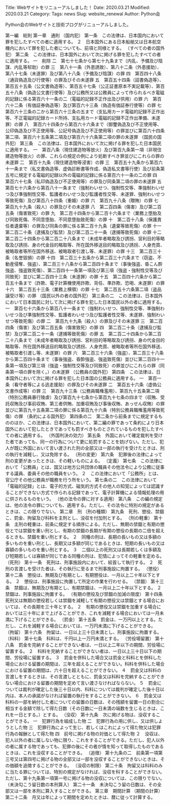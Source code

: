 Title: Webサイトをリニューアルしました！
Date: 2020.03.21
Modified: 2020.03.21
Category: 
Tags: news
Slug: website_renewal
Author: Python会

Python会のWebサイトと技術ブログがリニューアルしました。

第一編　総則
第一章　通則
（国内犯）
第一条　この法律は、日本国内において罪を犯したすべての者に適用する。
２　日本国外にある日本船舶又は日本航空機内において罪を犯した者についても、前項と同様とする。
（すべての者の国外犯）
第二条　この法律は、日本国外において次に掲げる罪を犯したすべての者に適用する。
一　削除
二　第七十七条から第七十九条まで（内乱、予備及び陰謀、内乱等幇助）の罪
三　第八十一条（外患誘致）、第八十二条（外患援助）、第八十七条（未遂罪）及び第八十八条（予備及び陰謀）の罪
四　第百四十八条（通貨偽造及び行使等）の罪及びその未遂罪
五　第百五十四条（詔書偽造等）、第百五十五条（公文書偽造等）、第百五十七条（公正証書原本不実記載等）、第百五十八条（偽造公文書行使等）及び公務所又は公務員によって作られるべき電磁的記録に係る第百六十一条の二（電磁的記録不正作出及び供用）の罪
六　第百六十二条（有価証券偽造等）及び第百六十三条（偽造有価証券行使等）の罪
七　第百六十三条の二から第百六十三条の五まで（支払用カード電磁的記録不正作出等、不正電磁的記録カード所持、支払用カード電磁的記録不正作出準備、未遂罪）の罪
八　第百六十四条から第百六十六条まで（御璽偽造及び不正使用等、公印偽造及び不正使用等、公記号偽造及び不正使用等）の罪並びに第百六十四条第二項、第百六十五条第二項及び第百六十六条第二項の罪の未遂罪
（国民の国外犯）
第三条　この法律は、日本国外において次に掲げる罪を犯した日本国民に適用する。
一　第百八条（現住建造物等放火）及び第百九条第一項（非現住建造物等放火）の罪、これらの規定の例により処断すべき罪並びにこれらの罪の未遂罪
二　第百十九条（現住建造物等浸害）の罪
三　第百五十九条から第百六十一条まで（私文書偽造等、虚偽診断書等作成、偽造私文書等行使）及び前条第五号に規定する電磁的記録以外の電磁的記録に係る第百六十一条の二の罪
四　第百六十七条（私印偽造及び不正使用等）の罪及び同条第二項の罪の未遂罪
五　第百七十六条から第百八十一条まで（強制わいせつ、強制性交等、準強制わいせつ及び準強制性交等、監護者わいせつ及び監護者性交等、未遂罪、強制わいせつ等致死傷）及び第百八十四条（重婚）の罪
六　第百九十八条（贈賄）の罪
七　第百九十九条（殺人）の罪及びその未遂罪
八　第二百四条（傷害）及び第二百五条（傷害致死）の罪
九　第二百十四条から第二百十六条まで（業務上堕胎及び同致死傷、不同意堕胎、不同意堕胎致死傷）の罪
十　第二百十八条（保護責任者遺棄等）の罪及び同条の罪に係る第二百十九条（遺棄等致死傷）の罪
十一　第二百二十条（逮捕及び監禁）及び第二百二十一条（逮捕等致死傷）の罪
十二　第二百二十四条から第二百二十八条まで（未成年者略取及び誘拐、営利目的等略取及び誘拐、身の代金目的略取等、所在国外移送目的略取及び誘拐、人身売買、被略取者等所在国外移送、被略取者引渡し等、未遂罪）の罪
十三　第二百三十条（名誉毀損）の罪
十四　第二百三十五条から第二百三十六条まで（窃盗、不動産侵奪、強盗）、第二百三十八条から第二百四十条まで（事後強盗、昏こん酔強盗、強盗致死傷）、第二百四十一条第一項及び第三項（強盗・強制性交等及び同致死）並びに第二百四十三条（未遂罪）の罪
十五　第二百四十六条から第二百五十条まで（詐欺、電子計算機使用詐欺、背任、準詐欺、恐喝、未遂罪）の罪
十六　第二百五十三条（業務上横領）の罪
十七　第二百五十六条第二項（盗品譲受け等）の罪
（国民以外の者の国外犯）
第三条の二　この法律は、日本国外において日本国民に対して次に掲げる罪を犯した日本国民以外の者に適用する。
一　第百七十六条から第百八十一条まで（強制わいせつ、強制性交等、準強制わいせつ及び準強制性交等、監護者わいせつ及び監護者性交等、未遂罪、強制わいせつ等致死傷）の罪
二　第百九十九条（殺人）の罪及びその未遂罪
三　第二百四条（傷害）及び第二百五条（傷害致死）の罪
四　第二百二十条（逮捕及び監禁）及び第二百二十一条（逮捕等致死傷）の罪
五　第二百二十四条から第二百二十八条まで（未成年者略取及び誘拐、営利目的等略取及び誘拐、身の代金目的略取等、所在国外移送目的略取及び誘拐、人身売買、被略取者等所在国外移送、被略取者引渡し等、未遂罪）の罪
六　第二百三十六条（強盗）、第二百三十八条から第二百四十条まで（事後強盗、昏酔強盗、強盗致死傷）並びに第二百四十一条第一項及び第三項（強盗・強制性交等及び同致死）の罪並びにこれらの罪（同条第一項の罪を除く。）の未遂罪
（公務員の国外犯）
第四条　この法律は、日本国外において次に掲げる罪を犯した日本国の公務員に適用する。
一　第百一条（看守者等による逃走援助）の罪及びその未遂罪
二　第百五十六条（虚偽公文書作成等）の罪
三　第百九十三条（公務員職権濫用）、第百九十五条第二項（特別公務員暴行陵虐）及び第百九十七条から第百九十七条の四まで（収賄、受託収賄及び事前収賄、第三者供賄、加重収賄及び事後収賄、あっせん収賄）の罪並びに第百九十五条第二項の罪に係る第百九十六条（特別公務員職権濫用等致死傷）の罪
（条約による国外犯）
第四条の二　第二条から前条までに規定するもののほか、この法律は、日本国外において、第二編の罪であって条約により日本国外において犯したときであっても罰すべきものとされているものを犯したすべての者に適用する。
（外国判決の効力）
第五条　外国において確定裁判を受けた者であっても、同一の行為について更に処罰することを妨げない。ただし、犯人が既に外国において言い渡された刑の全部又は一部の執行を受けたときは、刑の執行を減軽し、又は免除する。
（刑の変更）
第六条　犯罪後の法律によって刑の変更があったときは、その軽いものによる。
（定義）
第七条　この法律において「公務員」とは、国又は地方公共団体の職員その他法令により公務に従事する議員、委員その他の職員をいう。
２　この法律において「公務所」とは、官公庁その他公務員が職務を行う所をいう。
第七条の二　この法律において「電磁的記録」とは、電子的方式、磁気的方式その他人の知覚によっては認識することができない方式で作られる記録であって、電子計算機による情報処理の用に供されるものをいう。
（他の法令の罪に対する適用）
第八条　この編の規定は、他の法令の罪についても、適用する。ただし、その法令に特別の規定があるときは、この限りでない。
第二章　刑
（刑の種類）
第九条　死刑、懲役、禁錮こ、罰金、拘留及び科料を主刑とし、没収を付加刑とする。
（刑の軽重）
第十条　主刑の軽重は、前条に規定する順序による。ただし、無期の禁錮と有期の懲役とでは禁錮を重い刑とし、有期の禁錮の長期が有期の懲役の長期の二倍を超えるときも、禁錮を重い刑とする。
２　同種の刑は、長期の長いもの又は多額の多いものを重い刑とし、長期又は多額が同じであるときは、短期の長いもの又は寡額の多いものを重い刑とする。
３　二個以上の死刑又は長期若しくは多額及び短期若しくは寡額が同じである同種の刑は、犯情によってその軽重を定める。
（死刑）
第十一条　死刑は、刑事施設内において、絞首して執行する。
２　死刑の言渡しを受けた者は、その執行に至るまで刑事施設に拘置する。
（懲役）
第十二条　懲役は、無期及び有期とし、有期懲役は、一月以上二十年以下とする。
２　懲役は、刑事施設に拘置して所定の作業を行わせる。
（禁錮）
第十三条　禁錮は、無期及び有期とし、有期禁錮は、一月以上二十年以下とする。
２　禁錮は、刑事施設に拘置する。
（有期の懲役及び禁錮の加減の限度）
第十四条　死刑又は無期の懲役若しくは禁錮を減軽して有期の懲役又は禁錮とする場合においては、その長期を三十年とする。
２　有期の懲役又は禁錮を加重する場合においては三十年にまで上げることができ、これを減軽する場合においては一月未満に下げることができる。
（罰金）
第十五条　罰金は、一万円以上とする。ただし、これを減軽する場合においては、一万円未満に下げることができる。
（拘留）
第十六条　拘留は、一日以上三十日未満とし、刑事施設に拘置する。
（科料）
第十七条　科料は、千円以上一万円未満とする。
（労役場留置）
第十八条　罰金を完納することができない者は、一日以上二年以下の期間、労役場に留置する。
２　科料を完納することができない者は、一日以上三十日以下の期間、労役場に留置する。
３　罰金を併科した場合又は罰金と科料とを併科した場合における留置の期間は、三年を超えることができない。科料を併科した場合における留置の期間は、六十日を超えることができない。
４　罰金又は科料の言渡しをするときは、その言渡しとともに、罰金又は科料を完納することができない場合における留置の期間を定めて言い渡さなければならない。
５　罰金については裁判が確定した後三十日以内、科料については裁判が確定した後十日以内は、本人の承諾がなければ留置の執行をすることができない。
６　罰金又は科料の一部を納付した者についての留置の日数は、その残額を留置一日の割合に相当する金額で除して得た日数（その日数に一日未満の端数を生じるときは、これを一日とする。）とする。
（没収）
第十九条　次に掲げる物は、没収することができる。
一　犯罪行為を組成した物
二　犯罪行為の用に供し、又は供しようとした物
三　犯罪行為によって生じ、若しくはこれによって得た物又は犯罪行為の報酬として得た物
四　前号に掲げる物の対価として得た物
２　没収は、犯人以外の者に属しない物に限り、これをすることができる。ただし、犯人以外の者に属する物であっても、犯罪の後にその者が情を知って取得したものであるときは、これを没収することができる。
（追徴）
第十九条の二　前条第一項第三号又は第四号に掲げる物の全部又は一部を没収することができないときは、その価額を追徴することができる。
（没収の制限）
第二十条　拘留又は科料のみに当たる罪については、特別の規定がなければ、没収を科することができない。ただし、第十九条第一項第一号に掲げる物の没収については、この限りでない。
（未決勾こう留日数の本刑算入）
第二十一条　未決勾こう留の日数は、その全部又は一部を本刑に算入することができる。
第三章　期間計算
（期間の計算）
第二十二条　月又は年によって期間を定めたときは、暦に従って計算する。
